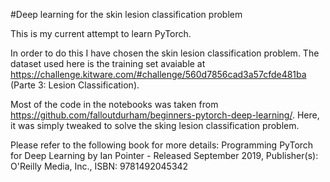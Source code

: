 #Deep learning for the skin lesion classification problem

This is my current attempt to learn PyTorch.

In order to do this I have chosen the skin lesion classification problem. The dataset used here is the training set avaiable at https://challenge.kitware.com/#challenge/560d7856cad3a57cfde481ba (Parte 3: Lesion Classification).


Most of the code in the notebooks was taken from https://github.com/falloutdurham/beginners-pytorch-deep-learning/. Here, it was simply tweaked to solve the sking lesion classification problem. 

Please refer to the following book for more details:
Programming PyTorch for Deep Learning by Ian Pointer - Released September 2019, Publisher(s): O'Reilly Media, Inc., ISBN: 9781492045342
